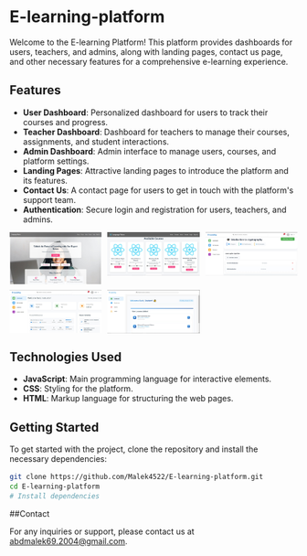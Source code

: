 # E-learning-platform

Welcome to the E-learning Platform! This platform provides dashboards for users, teachers, and admins, along with landing pages, contact us page, and other necessary features for a comprehensive e-learning experience.

## Features

- **User Dashboard**: Personalized dashboard for users to track their courses and progress.
- **Teacher Dashboard**: Dashboard for teachers to manage their courses, assignments, and student interactions.
- **Admin Dashboard**: Admin interface to manage users, courses, and platform settings.
- **Landing Pages**: Attractive landing pages to introduce the platform and its features.
- **Contact Us**: A contact page for users to get in touch with the platform's support team.
- **Authentication**: Secure login and registration for users, teachers, and admins.

<div style="display: grid; grid-template-columns: repeat(3, 1fr); gap: 10px;">
  <img src="frontend/src/assets/images/web3.jpg" width="400">
  <img src="frontend/src/assets/images/web4.jpg" width="400">
  <img src="frontend/src/assets/images/web5.jpg" width="400">
  <img src="frontend/src/assets/images/web6.jpg" width="400">
  <img src="frontend/src/assets/images/web7.jpg" width="400">
</div>

## Technologies Used

- **JavaScript**: Main programming language for interactive elements.
- **CSS**: Styling for the platform.
- **HTML**: Markup language for structuring the web pages.

## Getting Started

To get started with the project, clone the repository and install the necessary dependencies:

```bash
git clone https://github.com/Malek4522/E-learning-platform.git
cd E-learning-platform
# Install dependencies
```
##Contact

For any inquiries or support, please contact us at abdmalek69.2004@gmail.com.
